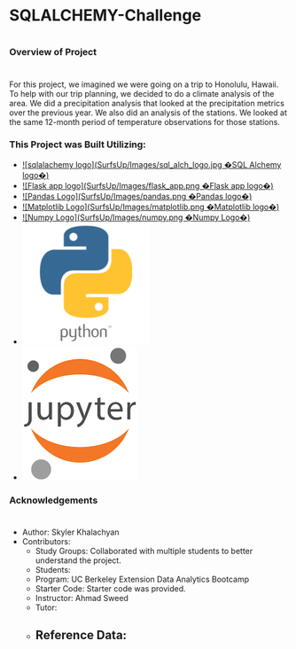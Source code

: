 ﻿# SQLALCHEMY-Challenge
#
### Overview of Project
# 
For this project, we imagined we were going on a trip to Honolulu, Hawaii. To help with our trip planning, we decided to do a climate analysis of the area. We did a precipitation analysis that looked at the precipitation metrics over the previous year. We also did an analysis of the stations. We looked at the same 12-month period of temperature observations for those stations.  

### This Project was Built Utilizing:
* [![sqlalachemy logo](SurfsUp/Images/sql_alch_logo.jpg �SQL Alchemy logo�)]( https://www.sqlalchemy.org/)
* [![Flask app logo](SurfsUp/Images/flask_app.png �Flask app logo�)]( https://flask.palletsprojects.com/en/2.3.x/) 
* [![Pandas Logo](SurfsUp/Images/pandas.png �Pandas logo�)]( https://pandas.pydata.org/docs/) 
* [![Matplotlib Logo](SurfsUp/Images/matplotlib.png �Matplotlib logo�)]( https://matplotlib.org/stable/index.html) 
* [![Numpy Logo](SurfsUp/Images/numpy.png �Numpy Logo�)]( https://numpy.org/doc/)
* [![Python Logo](SurfsUp/Images/python_logo.png "python logo")](https://www.python.org/)
* [![Jupyter Logo](SurfsUp/Images/Jupyter_logo.png "Jupyter logo")](https://jupyter.org/)


### Acknowledgements
#
* Author: Skyler Khalachyan
* Contributors:
     - Study Groups: Collaborated with multiple students to better understand the project.
     - Students:
     - Program: UC Berkeley Extension Data Analytics Bootcamp 
     - Starter Code: Starter code was provided. 
     - Instructor: Ahmad Sweed 
     - Tutor:
     - Reference Data:
       - 	
         

